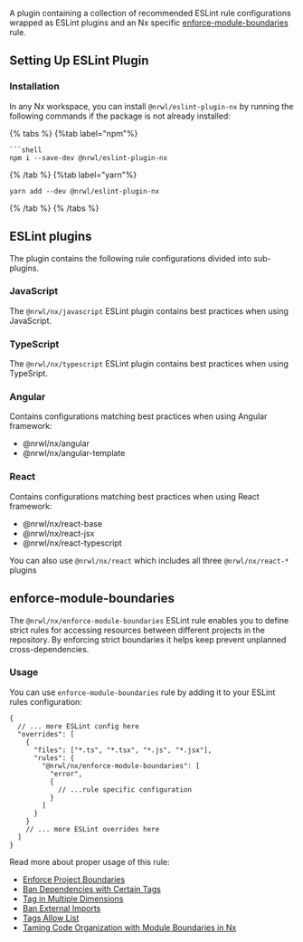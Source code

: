A plugin containing a collection of recommended ESLint rule configurations wrapped as ESLint plugins and an Nx specific [enforce-module-boundaries](#enforce-module-boundaries) rule.

## Setting Up ESLint Plugin

### Installation

In any Nx workspace, you can install `@nrwl/eslint-plugin-nx` by running the following commands if the package is not already installed:

{% tabs %}
{%tab label="npm"%}

````shell
```shell
npm i --save-dev @nrwl/eslint-plugin-nx
````

{% /tab %}
{%tab label="yarn"%}

```shell
yarn add --dev @nrwl/eslint-plugin-nx
```

{% /tab %}
{% /tabs %}

## ESLint plugins

The plugin contains the following rule configurations divided into sub-plugins.

### JavaScript

The `@nrwl/nx/javascript` ESLint plugin contains best practices when using JavaScript.

### TypeScript

The `@nrwl/nx/typescript` ESLint plugin contains best practices when using TypeSript.

### Angular

Contains configurations matching best practices when using Angular framework:

- @nrwl/nx/angular
- @nrwl/nx/angular-template

### React

Contains configurations matching best practices when using React framework:

- @nrwl/nx/react-base
- @nrwl/nx/react-jsx
- @nrwl/nx/react-typescript

You can also use `@nrwl/nx/react` which includes all three `@nrwl/nx/react-*` plugins

## enforce-module-boundaries

The `@nrwl/nx/enforce-module-boundaries` ESLint rule enables you to define strict rules for accessing resources between different projects in the repository. By enforcing strict boundaries it helps keep prevent unplanned cross-dependencies.

### Usage

You can use `enforce-module-boundaries` rule by adding it to your ESLint rules configuration:

```jsonc
{
  // ... more ESLint config here
  "overrides": [
    {
      "files": ["*.ts", "*.tsx", "*.js", "*.jsx"],
      "rules": {
        "@nrwl/nx/enforce-module-boundaries": [
          "error",
          {
            // ...rule specific configuration
          }
        ]
      }
    }
    // ... more ESLint overrides here
  ]
}
```

Read more about proper usage of this rule:

- [Enforce Project Boundaries](/core-features/enforce-project-boundaries)
- [Ban Dependencies with Certain Tags](/recipes/other/ban-dependencies-with-tags)
- [Tag in Multiple Dimensions](/recipes/other/tag-multiple-dimensions)
- [Ban External Imports](/recipes/other/ban-external-imports)
- [Tags Allow List](/recipes/other/tags-allow-list)
- [Taming Code Organization with Module Boundaries in Nx](https://blog.nrwl.io/mastering-the-project-boundaries-in-nx-f095852f5bf4)
